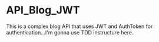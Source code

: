 # API_Blog_JWT
This is a complex blog API that uses JWT and AuthToken for authentication...I'm gonna use TDD instructure here.
